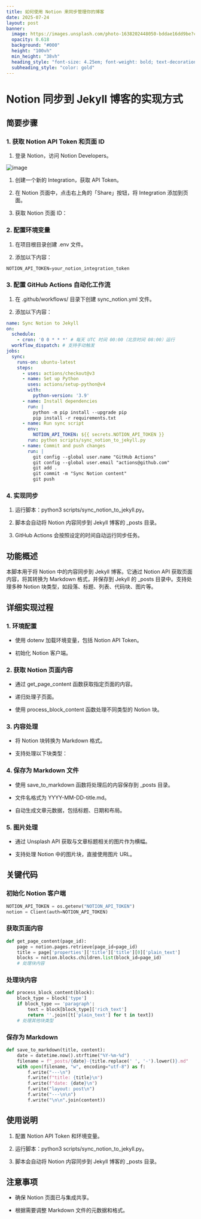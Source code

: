 ```yaml
---
title: 如何使用 Notion 来同步管理你的博客
date: 2025-07-24
layout: post
banner:
  image: https://images.unsplash.com/photo-1638202448050-bddae16dd9be?crop=entropy&cs=tinysrgb&fit=max&fm=jpg&ixid=M3w2OTIwMzJ8MHwxfHJhbmRvbXx8fHx8fHx8fDE3NTMzNzQ0NjF8&ixlib=rb-4.1.0&q=80&w=1080
  opacity: 0.618
  background: "#000"
  height: "100vh"
  min_height: "38vh"
  heading_style: "font-size: 4.25em; font-weight: bold; text-decoration: underline"
  subheading_style: "color: gold"
---
```


# Notion 同步到 Jekyll 博客的实现方式

## 简要步骤

### 1. 获取 Notion API Token 和页面 ID

1. 登录 Notion，访问 Notion Developers。

![image](https://prod-files-secure.s3.us-west-2.amazonaws.com/a7a0cc5a-89b9-4cda-8686-1fba0ca52f40/d19c1afe-dea5-4312-9333-786b0ba83054/image.png?X-Amz-Algorithm=AWS4-HMAC-SHA256&X-Amz-Content-Sha256=UNSIGNED-PAYLOAD&X-Amz-Credential=ASIAZI2LB466VCZPUPUH%2F20250724%2Fus-west-2%2Fs3%2Faws4_request&X-Amz-Date=20250724T162740Z&X-Amz-Expires=3600&X-Amz-Security-Token=IQoJb3JpZ2luX2VjEAgaCXVzLXdlc3QtMiJIMEYCIQDARbsu1v7pJNHdgvhYOpT%2B4%2BzG%2B6q5CSSnoRHkNKZREQIhAJp3fZ6BJQn7o2mDjOIg92nCUqow6XEvbaD8keo7AuiQKv8DCDEQABoMNjM3NDIzMTgzODA1Igxqp1ihzlc4hwJfs40q3AOxSbyHuEkEk540E%2Bzwiwbo68oESHBBRZ3jSSNSIdb1KtI0oQMlTrrldwjbFWPj0yoputTJ2mbzil26UPHi7xavNbEsmm%2FVRo2SWHfE60T0H5u8RJvsjuV4jX9z16UERO1btbo8lqQS1gEYkWu2lPsRZoYe6D9%2BVdlP%2Br3ZBF9nOHsKeV3D78h7fVBSVEqMV%2ByYWxPflW2VJV9P3X6%2FpMwUcFUkQat2G7PbSEu6bbuga%2BA9XE8cQKoYaBK1ZGtgc4nOmPym3vELDQsp37PzK4XqJsGOuohwyRtSfavUISkafb0YLskRMATWNcCiaTUo%2Bg%2BKFgSNBiUd9u7bV6MGLB5bxeP%2FMN%2Bl2Uqzejqg1KO9sB4sEA83LqH0%2FatrNGyxmQrn6r7qg7gkL%2B1xK1cpntR027dA1fz%2F6viW1a668gUaARySJ21rh9y%2BJEkyumoW7wHKdqNziCrdo%2BuOhpgbw53xUEL3dXOIjuO2xsbKY%2BB%2BcHOZtkTzeOekTL4tGKVxF9MQvMqY17cQKwArWxEM6iAN20U9zxa6h1KCD49wRC%2FigxDn2DdU5sFUMWWDFCx1qk1R909iX9lmtcQ0QCNdc9bWKaLuD3ewW9QpfYmUKvK1WuZk4iFdJ56SsYodQDDhsYnEBjqkAZfMQAXxzodTr%2FWejG8T23gxfkKydHP846IiPLh7hXpUNNg5ELmuOG1XmwzlQXfAz2wV%2FciLcMp7EaOJ6n08Kq4FMhY%2FBpZtaqKuy7h2psFbUILwX6ci8yrchxB9DAlIVdZECldoErIx5g%2B3mzcUMRU%2BpY4chauW1a4O1QltM5BHbKbwxIGLEU8VZcvrZOk%2F%2Fr3OWZrSU4lwIacOZceJozF2yVyg&X-Amz-Signature=04e97c21d6c7f2717d22c880f17eadfacf00b83345a1ec2c83a282caa2495383&X-Amz-SignedHeaders=host&x-amz-checksum-mode=ENABLED&x-id=GetObject)

1. 创建一个新的 Integration，获取 API Token。

1. 在 Notion 页面中，点击右上角的「Share」按钮，将 Integration 添加到页面。

1. 获取 Notion 页面 ID：


### 2. 配置环境变量

1. 在项目根目录创建 .env 文件。

1. 添加以下内容：

```javascript
NOTION_API_TOKEN=your_notion_integration_token
```

### 3. 配置 GitHub Actions 自动化工作流

1. 在 .github/workflows/ 目录下创建 sync_notion.yml 文件。

1. 添加以下内容：

```yaml
name: Sync Notion to Jekyll
on:
  schedule:
    - cron: '0 0 * * *' # 每天 UTC 时间 00:00（北京时间 08:00）运行
  workflow_dispatch: # 支持手动触发
jobs:
  sync:
    runs-on: ubuntu-latest
    steps:
      - uses: actions/checkout@v3
      - name: Set up Python
        uses: actions/setup-python@v4
        with:
          python-version: '3.9'
      - name: Install dependencies
        run: |
          python -m pip install --upgrade pip
          pip install -r requirements.txt
      - name: Run sync script
        env:
          NOTION_API_TOKEN: ${{ secrets.NOTION_API_TOKEN }}
        run: python scripts/sync_notion_to_jekyll.py
      - name: Commit and push changes
        run: |
          git config --global user.name "GitHub Actions"
          git config --global user.email "actions@github.com"
          git add .
          git commit -m "Sync Notion content"
          git push
```

### 4. 实现同步

1. 运行脚本：python3 scripts/sync_notion_to_jekyll.py。

1. 脚本会自动将 Notion 内容同步到 Jekyll 博客的 _posts 目录。

1. GitHub Actions 会按照设定的时间自动运行同步任务。

## 功能概述

本脚本用于将 Notion 中的内容同步到 Jekyll 博客。它通过 Notion API 获取页面内容，将其转换为 Markdown 格式，并保存到 Jekyll 的 _posts 目录中。支持处理多种 Notion 块类型，如段落、标题、列表、代码块、图片等。

## 详细实现过程

### 1. 环境配置

- 使用 dotenv 加载环境变量，包括 Notion API Token。

- 初始化 Notion 客户端。

### 2. 获取 Notion 页面内容

- 通过 get_page_content 函数获取指定页面的内容。

- 递归处理子页面。

- 使用 process_block_content 函数处理不同类型的 Notion 块。

### 3. 内容处理

- 将 Notion 块转换为 Markdown 格式。

- 支持处理以下块类型：


### 4. 保存为 Markdown 文件

- 使用 save_to_markdown 函数将处理后的内容保存到 _posts 目录。

- 文件名格式为 YYYY-MM-DD-title.md。

- 自动生成文章元数据，包括标题、日期和布局。

### 5. 图片处理

- 通过 Unsplash API 获取与文章标题相关的图片作为横幅。

- 支持处理 Notion 中的图片块，直接使用图片 URL。

## 关键代码

### 初始化 Notion 客户端

```python
NOTION_API_TOKEN = os.getenv("NOTION_API_TOKEN")
notion = Client(auth=NOTION_API_TOKEN)
```

### 获取页面内容

```python
def get_page_content(page_id):
    page = notion.pages.retrieve(page_id=page_id)
    title = page['properties']['title']['title'][0]['plain_text']
    blocks = notion.blocks.children.list(block_id=page_id)
    # 处理块内容
```

### 处理块内容

```python
def process_block_content(block):
    block_type = block['type']
    if block_type == 'paragraph':
        text = block[block_type]['rich_text']
        return ''.join([t['plain_text'] for t in text])
    # 处理其他块类型
```

### 保存为 Markdown

```python
def save_to_markdown(title, content):
    date = datetime.now().strftime("%Y-%m-%d")
    filename = f"_posts/{date}-{title.replace(' ', '-').lower()}.md"
    with open(filename, "w", encoding="utf-8") as f:
        f.write("---\n")
        f.write(f"title: {title}\n")
        f.write(f"date: {date}\n")
        f.write("layout: post\n")
        f.write("---\n\n")
        f.write("\n\n".join(content))
```

## 使用说明

1. 配置 Notion API Token 和环境变量。

1. 运行脚本：python3 scripts/sync_notion_to_jekyll.py。

1. 脚本会自动将 Notion 内容同步到 Jekyll 博客的 _posts 目录。

## 注意事项

- 确保 Notion 页面已与集成共享。

- 根据需要调整 Markdown 文件的元数据和格式。